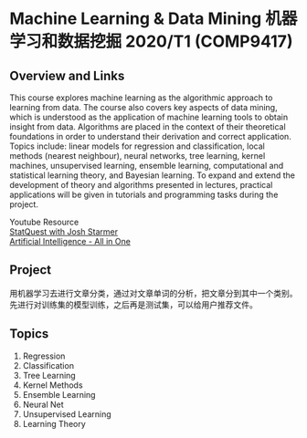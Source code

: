 # Machine Learning & Data Mining 机器学习和数据挖掘 2020/T1 (COMP9417)
## Overview and Links 
This course explores machine learning as the algorithmic approach to learning from data. The course also covers key aspects of data mining, which is understood as the application of machine learning tools to obtain insight from data. Algorithms are placed in the context of their theoretical foundations in order to understand their derivation and correct application. Topics include: linear models for regression and classification, local methods (nearest neighbour), neural networks, tree learning, kernel machines, unsupervised learning, ensemble learning, computational and statistical learning theory, and Bayesian learning. To expand and extend the development of theory and algorithms presented in lectures, practical applications will be given in tutorials and programming tasks during the project.<br/>

Youtube Resource<br/>
[StatQuest with Josh Starmer](https://www.youtube.com/channel/UCtYLUTtgS3k1Fg4y5tAhLbw)<br/>
[Artificial Intelligence - All in One](https://www.youtube.com/channel/UC5zx8Owijmv-bbhAK6Z9apg)<br/>

## Project
用机器学习去进行文章分类，通过对文章单词的分析，把文章分到其中一个类别。先进行对训练集的模型训练，之后再是测试集，可以给用户推荐文件。


## Topics
1. Regression
2. Classification
3. Tree Learning
4. Kernel Methods
5. Ensemble Learning
6. Neural Net
7. Unsupervised Learning
8. Learning Theory
